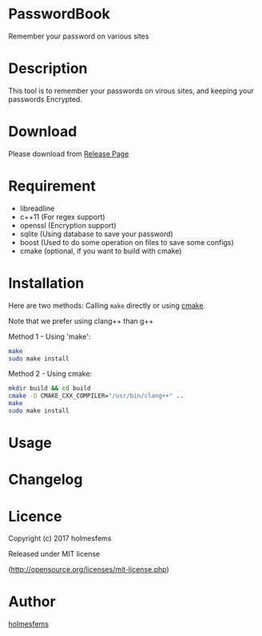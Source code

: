 PasswordBook
====
Remember your password on various sites

# Description

This tool is to remember your passwords on virous sites, and keeping your passwords Encrypted.

# Download

Please download from [Release Page](https://github.com/holmesfems/PasswordBook/releases)

# Requirement

* libreadline
* c++11 (For regex support)
* openssl (Encryption support)
* sqlite (Using database to save your password)
* boost (Used to do some operation on files to save some configs)
* cmake (optional, if you want to build with cmake)

# Installation

Here are two methods: Calling `make` directly or using [cmake](https://cmake.org/runningcmake/).

Note that we prefer using clang++ than g++

Method 1 - Using 'make':

```sh
make
sudo make install
```

Method 2 - Using cmake:

```sh
mkdir build && cd build
cmake -D CMAKE_CXX_COMPILER="/usr/bin/clang++" ..
make
sudo make install
```

# Usage

# Changelog

# Licence

Copyright (c) 2017 holmesfems

Released under MIT license

(http://opensource.org/licenses/mit-license.php)

# Author

[holmesfems](https://github.com/holmesfems)
